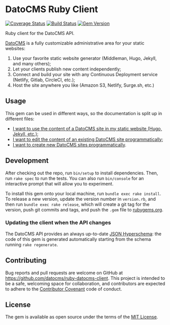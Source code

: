 # DatoCMS Ruby Client

[![Coverage Status](https://coveralls.io/repos/github/datocms/ruby-datocms-client/badge.svg?branch=master)](https://coveralls.io/github/datocms/ruby-datocms-client?branch=master) [![Build Status](https://travis-ci.org/datocms/ruby-datocms-client.svg?branch=master)](https://travis-ci.org/datocms/ruby-datocms-client) [![Gem Version](https://badge.fury.io/rb/dato.svg)](https://badge.fury.io/rb/dato)

Ruby client for the DatoCMS API.

[DatoCMS](https://www.datocms.com/) is a fully customizable administrative area for your static websites:

1. Use your favorite static website generator (Middleman, Hugo, Jekyll, and many others);
2. Let your clients publish new content independently;
3. Connect and build your site with any Continuous Deployment service (Netlify, Gitlab, CircleCI, etc.);
4. Host the site anywhere you like (Amazon S3, Netlify, Surge.sh, etc.)

## Usage

This gem can be used in different ways, so the documentation is split up in different files:

* [I want to use the content of a DatoCMS site in my static website (Hugo, Jekyll, etc.)](https://github.com/datocms/ruby-datocms-client/blob/master/docs/dato-cli.md);
* [I want to edit the content of an existing DatoCMS site  programmatically](https://github.com/datocms/ruby-datocms-client/blob/master/docs/site-api-client.md);
* [I want to create new DatoCMS sites programmatically](https://github.com/datocms/ruby-datocms-client/blob/master/docs/account-api-client.md).

## Development

After checking out the repo, run `bin/setup` to install dependencies. Then, run `rake spec` to run the tests. You can also run `bin/console` for an interactive prompt that will allow you to experiment.

To install this gem onto your local machine, run `bundle exec rake install`. To release a new version, update the version number in `version.rb`, and then run `bundle exec rake release`, which will create a git tag for the version, push git commits and tags, and push the `.gem` file to [rubygems.org](https://rubygems.org).

### Updating the client when the API changes

The DatoCMS API provides an always up-to-date [JSON Hyperschema](http://json-schema.org/latest/json-schema-hypermedia.html): the code of this gem is generated automatically starting from the schema running `rake regenerate`.

## Contributing

Bug reports and pull requests are welcome on GitHub at https://github.com/datocms/ruby-datocms-client. This project is intended to be a safe, welcoming space for collaboration, and contributors are expected to adhere to the [Contributor Covenant](http://contributor-covenant.org) code of conduct.

## License

The gem is available as open source under the terms of the [MIT License](http://opensource.org/licenses/MIT).

